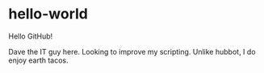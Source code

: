# hello-world

Hello GitHub!

Dave the IT guy here. Looking to improve my scripting.
Unlike hubbot, I do enjoy earth tacos.
